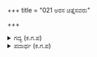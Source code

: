 +++
title = "021 ಅರಸ ಚಿತ್ತೈಸವರು"

+++

<details><summary>ಗದ್ಯ (ಕ.ಗ.ಪ) </summary>

21. ಜನಮೇಜಯ ರಾಜನೇ ಕೇಳು, ಅವರು ಹಸ್ತಿನಾಪುರವನ್ನು ಬಿಟ್ಟುಹೊರಡಲು, ದೂರದಲ್ಲಿ ಕೃಪ, ಅಶ್ವತ್ಥಾಮ, ಕೃತವರ್ಮರು ಧೃತರಾಷ್ಟ್ರರಾಜನನ್ನು ಮತ್ತು ರಾಣಿಯರನ್ನು, ಹಾಗೂ, ಭಗದತ್ತ, ಶಲ್ಯ, ಜಯದ್ರಥ, ಕರ್ಣ, ದುಶ್ಶಾಸನ ಮುಂತಾದ  ನಾನಾ ದಿಕ್ಕುಗಳ ರಾಜರ ರಾಣಿಯರನ್ನು ಕಂಡರು.
</details>

<details><summary>ಪದಾರ್ಥ (ಕ.ಗ.ಪ) </summary>

ಚಿತ್ತೈಸು-ಕೇಳು, ನಾನಾದಿಗಂತದ-ವಿವಿಧ ದಿಕ್ಕುಗಳ, ವಿವಿಧ ದೇಶಗಳ
</details>
